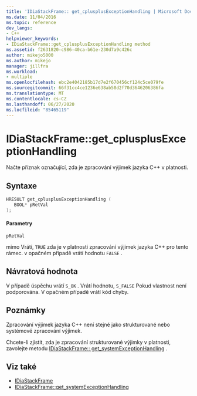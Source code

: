 ```yaml
---
title: 'IDiaStackFrame:: get_cplusplusExceptionHandling | Microsoft Docs'
ms.date: 11/04/2016
ms.topic: reference
dev_langs:
- C++
helpviewer_keywords:
- IDiaStackFrame::get_cplusplusExceptionHandling method
ms.assetid: f2631820-c986-40ca-b61e-230d7a9c426c
author: mikejo5000
ms.author: mikejo
manager: jillfra
ms.workload:
- multiple
ms.openlocfilehash: ebc2e4042185b17d7e2f670456cf124c5ce079fe
ms.sourcegitcommit: 66f31cc4ce1236e638ab58d2f70d3646206386fa
ms.translationtype: MT
ms.contentlocale: cs-CZ
ms.lasthandoff: 06/27/2020
ms.locfileid: "85465119"
---
```

# <a name="idiastackframeget_cplusplusexceptionhandling"></a>IDiaStackFrame::get_cplusplusExceptionHandling
Načte příznak označující, zda je zpracování výjimek jazyka C++ v platnosti.

## <a name="syntax"></a>Syntaxe

```C++
HRESULT get_cplusplusExceptionHandling ( 
   BOOL* pRetVal
);
```

#### <a name="parameters"></a>Parametry
 `pRetVal`

mimo Vrátí, `TRUE` zda je v platnosti zpracování výjimek jazyka C++ pro tento rámec. v opačném případě vrátí hodnotu `FALSE` .

## <a name="return-value"></a>Návratová hodnota
 V případě úspěchu vrátí `S_OK` . Vrátí hodnotu, `S_FALSE` Pokud vlastnost není podporována. V opačném případě vrátí kód chyby.

## <a name="remarks"></a>Poznámky
 Zpracování výjimek jazyka C++ není stejné jako strukturované nebo systémové zpracování výjimek.

 Chcete-li zjistit, zda je zpracování strukturované výjimky v platnosti, zavolejte metodu [IDiaStackFrame:: get_systemExceptionHandling](../../debugger/debug-interface-access/idiastackframe-get-systemexceptionhandling.md) .

## <a name="see-also"></a>Viz také
- [IDiaStackFrame](../../debugger/debug-interface-access/idiastackframe.md)
- [IDiaStackFrame::get_systemExceptionHandling](../../debugger/debug-interface-access/idiastackframe-get-systemexceptionhandling.md)